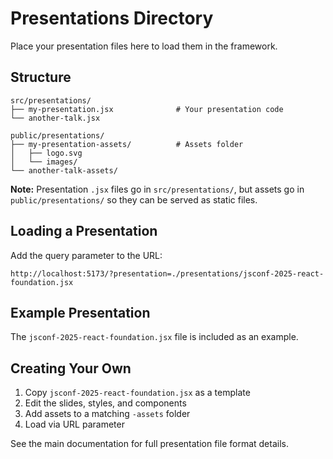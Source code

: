 # Presentations Directory

Place your presentation files here to load them in the framework.

## Structure

```
src/presentations/
├── my-presentation.jsx              # Your presentation code
└── another-talk.jsx

public/presentations/
├── my-presentation-assets/          # Assets folder
│   ├── logo.svg
│   └── images/
└── another-talk-assets/
```

**Note:** Presentation `.jsx` files go in `src/presentations/`, but assets go in `public/presentations/` so they can be served as static files.

## Loading a Presentation

Add the query parameter to the URL:

```
http://localhost:5173/?presentation=./presentations/jsconf-2025-react-foundation.jsx
```

## Example Presentation

The `jsconf-2025-react-foundation.jsx` file is included as an example.

## Creating Your Own

1. Copy `jsconf-2025-react-foundation.jsx` as a template
2. Edit the slides, styles, and components
3. Add assets to a matching `-assets` folder
4. Load via URL parameter

See the main documentation for full presentation file format details.
